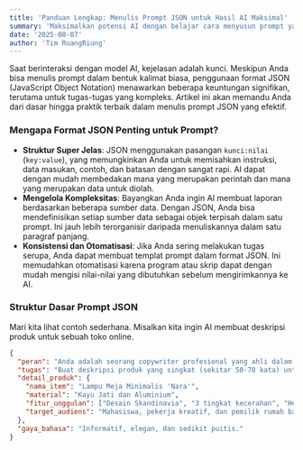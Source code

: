 ```yaml
---
title: 'Panduan Lengkap: Menulis Prompt JSON untuk Hasil AI Maksimal'
summary: 'Maksimalkan potensi AI dengan belajar cara menyusun prompt yang terstruktur dan kompleks menggunakan format JSON. Panduan ini cocok untuk pemula hingga mahir, lengkap dengan contoh dan tips menghindari kesalahan.'
date: '2025-08-07'
author: 'Tim RuangRiung'
---
```


Saat berinteraksi dengan model AI, kejelasan adalah kunci. Meskipun Anda bisa menulis prompt dalam bentuk kalimat biasa, penggunaan format JSON (JavaScript Object Notation) menawarkan beberapa keuntungan signifikan, terutama untuk tugas-tugas yang kompleks. Artikel ini akan memandu Anda dari dasar hingga praktik terbaik dalam menulis prompt JSON yang efektif.

### Mengapa Format JSON Penting untuk Prompt?

- **Struktur Super Jelas**: JSON menggunakan pasangan `kunci:nilai` (`key:value`), yang memungkinkan Anda untuk memisahkan instruksi, data masukan, contoh, dan batasan dengan sangat rapi. AI dapat dengan mudah membedakan mana yang merupakan perintah dan mana yang merupakan data untuk diolah.
- **Mengelola Kompleksitas**: Bayangkan Anda ingin AI membuat laporan berdasarkan beberapa sumber data. Dengan JSON, Anda bisa mendefinisikan setiap sumber data sebagai objek terpisah dalam satu prompt. Ini jauh lebih terorganisir daripada menuliskannya dalam satu paragraf panjang.
- **Konsistensi dan Otomatisasi**: Jika Anda sering melakukan tugas serupa, Anda dapat membuat templat prompt dalam format JSON. Ini memudahkan otomatisasi karena program atau skrip dapat dengan mudah mengisi nilai-nilai yang dibutuhkan sebelum mengirimkannya ke AI.

### Struktur Dasar Prompt JSON

Mari kita lihat contoh sederhana. Misalkan kita ingin AI membuat deskripsi produk untuk sebuah toko online.

```json
{
  "peran": "Anda adalah seorang copywriter profesional yang ahli dalam menulis deskripsi produk yang menarik dan menjual.",
  "tugas": "Buat deskripsi produk yang singkat (sekitar 50-70 kata) untuk item di bawah ini.",
  "detail_produk": {
    "nama_item": "Lampu Meja Minimalis 'Nara'",
    "material": "Kayu Jati dan Aluminium",
    "fitur_unggulan": ["Desain Skandinavia", "3 tingkat kecerahan", "Hemat energi"],
    "target_audiens": "Mahasiswa, pekerja kreatif, dan pemilik rumah baru"
  },
  "gaya_bahasa": "Informatif, elegan, dan sedikit puitis."
}
